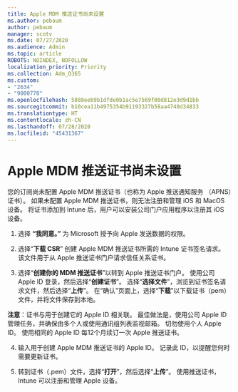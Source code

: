 ```yaml
---
title: Apple MDM 推送证书尚未设置
ms.author: pebaum
author: pebaum
manager: scotv
ms.date: 07/27/2020
ms.audience: Admin
ms.topic: article
ROBOTS: NOINDEX, NOFOLLOW
localization_priority: Priority
ms.collection: Adm_O365
ms.custom:
- "2634"
- "9000770"
ms.openlocfilehash: 5888eeb9b1dfde0b1ac5e7569f00d812e3d9d1bb
ms.sourcegitcommit: b10cea11b4975354b91193327b58aa4740d34833
ms.translationtype: HT
ms.contentlocale: zh-CN
ms.lasthandoff: 07/28/2020
ms.locfileid: "45431367"
---
```

# <a name="apple-mdm-push-certificate-has-not-been-set-up"></a>Apple MDM 推送证书尚未设置

您的订阅尚未配置 Apple MDM 推送证书（也称为 Apple 推送通知服务 （APNS）证书）。 如果未配置 Apple MDM 推送证书，则无法注册和管理 iOS 和 MacOS 设备。 将证书添加到 Intune 后，用户可以安装公司门户应用程序以注册其 iOS 设备。

1. 选择 **“我同意。”** 为 Microsoft 授予向 Apple 发送数据的权限。

2. 选择“**下载 CSR**” 创建 Apple MDM 推送证书所需的 Intune 证书签名请求。 该文件用于从 Apple 推送证书门户请求信任关系证书。

3. 选择“**创建你的 MDM 推送证书**”以转到 Apple 推送证书门户。 使用公司 Apple ID 登录，然后选择“**创建证书**”。 选择“**选择文件**”，浏览到证书签名请求文件，然后选择“**上传**”。 在“确认”页面上，选择“**下载**”以下载证书（pem）文件，并将文件保存到本地。
 
**注意**：证书与用于创建它的 Apple ID 相关联。 最佳做法是，使用公司 Apple ID 管理任务，并确保由多个人或使用通讯组列表监视邮箱。 切勿使用个人 Apple ID。 使用相同的 Apple ID 每12个月续订一次 Apple 推送证书。
 
4. 输入用于创建 Apple MDM 推送证书的 Apple ID。 记录此 ID，以提醒您何时需要更新证书。

5. 转到证书（.pem）文件，选择“**打开**”，然后选择“**上传**”。 使用推送证书，Intune 可以注册和管理 Apple 设备。